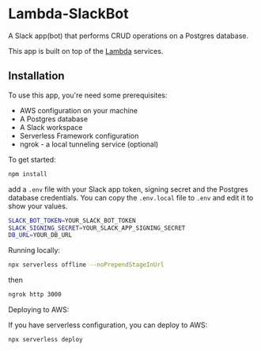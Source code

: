 # Lambda-SlackBot

A Slack app(bot) that performs CRUD operations on a Postgres database.

This app is built on top of the [Lambda](https://aws.amazon.com/lambda/) services.

## Installation

To use this app, you're need some prerequisites:

- AWS configuration on your machine
- A Postgres database
- A Slack workspace
- Serverless Framework configuration
- ngrok - a local tunneling service (optional)

To get started:

```bash
npm install

```

add a `.env` file with your Slack app token, signing secret and the Postgres database credentials.
You can copy the `.env.local` file to `.env` and edit it to show your values.

```bash
SLACK_BOT_TOKEN=YOUR_SLACK_BOT_TOKEN
SLACK_SIGNING_SECRET=YOUR_SLACK_APP_SIGNING_SECRET
DB_URL=YOUR_DB_URL
```

Running locally:

```bash
npx serverless offline --noPrependStageInUrl
```

then

```bash
ngrok http 3000
```

Deploying to AWS:

If you have serverless configuration, you can deploy to AWS:

```bash
npx serverless deploy
```
